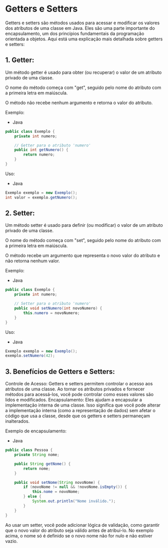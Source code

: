 # Getters e Setters

Getters e setters são métodos usados para acessar e modificar os valores dos atributos de uma classe em Java. Eles são uma parte importante do encapsulamento, um dos princípios fundamentais da programação orientada a objetos. Aqui está uma explicação mais detalhada sobre getters e setters:

## 1. Getter:

Um método getter é usado para obter (ou recuperar) o valor de um atributo privado de uma classe.

O nome do método começa com "get", seguido pelo nome do atributo com a primeira letra em maiúscula.

O método não recebe nenhum argumento e retorna o valor do atributo.

Exemplo:

- Java

```java
public class Exemplo {
    private int numero;

    // Getter para o atributo 'numero'
    public int getNumero() {
        return numero;
    }
}
```

Uso:

- Java

```java
Exemplo exemplo = new Exemplo();
int valor = exemplo.getNumero();
```


## 2. Setter:

Um método setter é usado para definir (ou modificar) o valor de um atributo privado de uma classe.

O nome do método começa com "set", seguido pelo nome do atributo com a primeira letra em maiúscula.

O método recebe um argumento que representa o novo valor do atributo e não retorna nenhum valor.

Exemplo:

- Java

```java
public class Exemplo {
    private int numero;

    // Setter para o atributo 'numero'
    public void setNumero(int novoNumero) {
        this.numero = novoNumero;
    }
}
```

Uso:

- Java

```java
Exemplo exemplo = new Exemplo();
exemplo.setNumero(42);
```

## 3. Benefícios de Getters e Setters:

Controle de Acesso: Getters e setters permitem controlar o acesso aos atributos de uma classe. Ao tornar os atributos privados e fornecer métodos para acessá-los, você pode controlar como esses valores são lidos e modificados.
Encapsulamento: Eles ajudam a encapsular a implementação interna de uma classe. Isso significa que você pode alterar a implementação interna (como a representação de dados) sem afetar o código que usa a classe, desde que os getters e setters permaneçam inalterados.


Exemplo de encapsulamento:

- Java

```java
public class Pessoa {
    private String nome;

    public String getNome() {
        return nome;
    }

    public void setNome(String novoNome) {
        if (novoNome != null && !novoNome.isEmpty()) {
            this.nome = novoNome;
        } else {
            System.out.println("Nome inválido.");
        }
    }
}
```

Ao usar um setter, você pode adicionar lógica de validação, como garantir que o novo valor do atributo seja válido antes de atribuí-lo. No exemplo acima, o nome só é definido se o novo nome não for nulo e não estiver vazio.